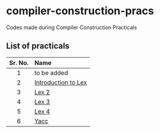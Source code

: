# compiler-construction-pracs

Codes made during Compiler Construction Practicals

## List of practicals

| Sr. No. | Name                         |
| :-----: | :--------------------------- |
|    1    | to be added                  |
|    2    | [Introduction to Lex](exp2/) |
|    3    | [Lex 2](exp3/)               |
|    4    | [Lex 3](exp4/)               |
|    5    | [Lex 4](exp5/)               |
|    6    | [Yacc](exp6/)                |
